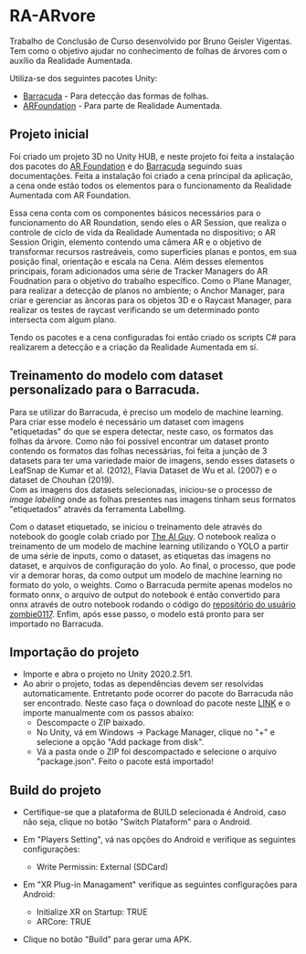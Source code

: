# RA-ARvore

Trabalho de Conclusão de Curso desenvolvido por Bruno Geisler Vigentas.  
Tem como o objetivo ajudar no conhecimento de folhas de árvores com o auxílio da Realidade Aumentada.  

Utiliza-se dos seguintes pacotes Unity:

* [Barracuda](https://docs.unity3d.com/Packages/com.unity.barracuda@2.0/manual/index.html) - Para detecção das formas de folhas.
* [ARFoundation](https://unity.com/unity/features/arfoundation) - Para parte de Realidade Aumentada.

## Projeto inicial

Foi criado um projeto 3D no Unity HUB, e neste projeto foi feita a instalação dos pacotes do [AR Foundation](https://docs.unity3d.com/Packages/com.unity.xr.arfoundation@4.2/manual/index.html) e do [Barracuda](https://docs.unity3d.com/Packages/com.unity.barracuda@1.0/manual/Installing.html) seguindo suas documentações. Feita a instalação foi criado a cena principal da aplicação, a cena onde estão todos os elementos para o funcionamento da Realidade Aumentada com AR Foundation.  
  
Essa cena conta com os componentes básicos necessários para o funcionamento do AR Roundation, sendo eles o AR Session, que realiza o controle de ciclo de vida da Realidade Aumentada no dispositivo; o AR Session Origin, elemento contendo uma câmera AR e o objetivo de transformar recursos rastreáveis, como superfícies planas e pontos, em sua posição final, orientação e escala na Cena. Além desses elementos principais, foram adicionados uma série de Tracker Managers do AR Foudnation para o objetivo do trabalho específico. Como o Plane Manager, para realizar a detecção de planos no ambiente; o Anchor Manager, para criar e gerenciar as âncoras para os objetos 3D e o Raycast Manager, para realizar os testes de raycast verificando se um determinado ponto intersecta com algum plano.  
  
Tendo os pacotes e a cena configuradas foi então criado os scripts C# para realizarem a detecção e a criação da Realidade Aumentada em sí.

## Treinamento do modelo com dataset personalizado para o Barracuda.

Para se utilizar do Barracuda, é preciso um modelo de machine learning. Para criar esse modelo é necessário um dataset com imagens "etiquetadas" do que se espera detectar, neste caso, os formatos das folhas da árvore. Como não foi possível encontrar um dataset pronto contendo os formatos das folhas necessárias, foi feita a junção de 3 datasets para ter uma variedade maior de imagens, sendo esses datasets o LeafSnap de Kumar et al. (2012), Flavia Dataset de Wu et al. (2007) e o dataset de Chouhan (2019).  
Com as imagens dos datasets selecionadas, iniciou-se o processo de _image labeling_ onde as folhas presentes nas imagens tinham seus formatos "etiquetados" através da ferramenta LabelImg. 
  
Com o dataset etiquetado, se iniciou o treinamento dele através do notebook do google colab criado por [The AI Guy](https://colab.research.google.com/drive/1Mh2HP_Mfxoao6qNFbhfV3u28tG8jAVGk). O notebook realiza o treinamento de um modelo de machine learning utilizando o YOLO a partir de uma série de inputs, como o dataset, as etiquetas das imagens no dataset, e arquivos de configuração do yolo. Ao final, o processo, que pode vir a demorar horas, da como output um modelo de machine learning no formato do yolo, o weights. Como o Barracuda permite apenas modelos no formato onnx, o arquivo de output do notebook é então convertido para onnx através de outro notebook rodando o código do [repositório do usuário zombie0117](https://github.com/zombie0117/yolov3-tiny-onnx-TensorRT). Enfim, após esse passo, o modelo está pronto para ser importado no Barracuda.

## Importação do projeto

- Importe e abra o projeto no Unity 2020.2.5f1.
- Ao abrir o projeto, todas as dependências devem ser resolvidas automaticamente. Entretanto pode ocorrer do pacote do Barracuda não ser encontrado. Neste caso faça o download do pacote neste [LINK](https://drive.google.com/file/d/1oFz3Wp8JN8eiXvkbVCddeuJjX7WS7cG9/view?usp=sharing) e o importe manualmente com os passos abaixo:
  - Descompacte o ZIP baixado.
  - No Unity, vá em Windows -> Package Manager, clique no "+" e selecione a opção "Add package from disk".
  - Vá a pasta onde o ZIP foi descompactado e selecione o arquivo "package.json". Feito o pacote está importado!

## Build do projeto
- Certifique-se que a plataforma de BUILD selecionada é Android, caso não seja, clique no botão "Switch Plataform" para o Android.
- Em "Players Setting", vá nas opções do Android e verifique as seguintes configurações:
  - Write Permissin: External (SDCard)
- Em "XR Plug-in Managament" verifique as seguintes configurações para Android:
  - Initialize XR on Startup: TRUE
  - ARCore: TRUE
  
 - Clique no botão "Build" para gerar uma APK. 



